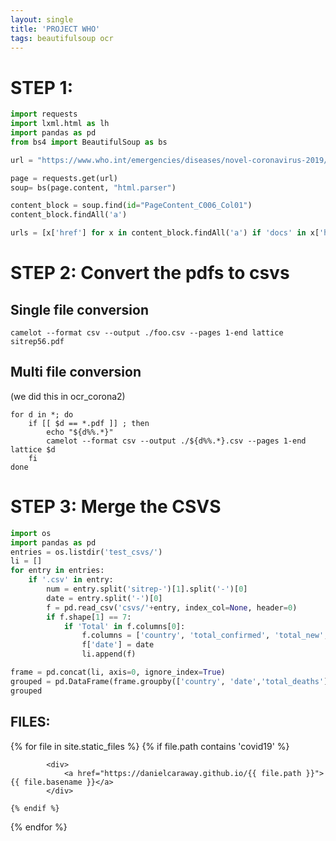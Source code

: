 ```yaml
---
layout: single
title: 'PROJECT WHO'
tags: beautifulsoup ocr
---
```


# STEP 1:

```python
import requests
import lxml.html as lh
import pandas as pd
from bs4 import BeautifulSoup as bs

url = "https://www.who.int/emergencies/diseases/novel-coronavirus-2019/situation-reports/"

page = requests.get(url)
soup= bs(page.content, "html.parser")

content_block = soup.find(id="PageContent_C006_Col01")
content_block.findAll('a')

urls = [x['href'] for x in content_block.findAll('a') if 'docs' in x['href']]
```

# STEP 2: Convert the pdfs to csvs

## Single file conversion

```console
camelot --format csv --output ./foo.csv --pages 1-end lattice sitrep56.pdf 
```

## Multi file conversion
(we did this in ocr_corona2)

```console
for d in *; do
    if [[ $d == *.pdf ]] ; then
        echo "${d%%.*}"
        camelot --format csv --output ./${d%%.*}.csv --pages 1-end lattice $d
    fi
done
```

# STEP 3: Merge the CSVS

```python
import os
import pandas as pd
entries = os.listdir('test_csvs/')
li = []
for entry in entries:
    if '.csv' in entry:
        num = entry.split('sitrep-')[1].split('-')[0]
        date = entry.split('-')[0]
        f = pd.read_csv('csvs/'+entry, index_col=None, header=0)
        if f.shape[1] == 7:
            if 'Total' in f.columns[0]:
                f.columns = ['country', 'total_confirmed', 'total_new', 'total_deaths', 'total_new_deaths', 'transmission_class', 'days_since_report']
                f['date'] = date
                li.append(f)

frame = pd.concat(li, axis=0, ignore_index=True)
grouped = pd.DataFrame(frame.groupby(['country', 'date','total_deaths']).sum())
grouped
```

## FILES: 

<div>
{% for file in site.static_files %}
    {% if file.path contains 'covid19' %}
        
            <div>
                <a href="https://danielcaraway.github.io/{{ file.path }}">{{ file.basename }}</a>
            </div>

    {% endif %}
{% endfor %}
</div>


